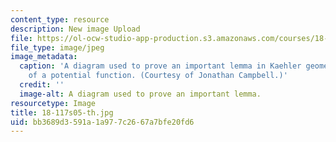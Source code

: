 ```yaml
---
content_type: resource
description: New image Upload
file: https://ol-ocw-studio-app-production.s3.amazonaws.com/courses/18-117-topics-in-several-complex-variables-spring-2005/bb3689d3591a1a977c2667a7bfe20fd6_18-117s05-th.jpg
file_type: image/jpeg
image_metadata:
  caption: 'A diagram used to prove an important lemma in Kaehler geometry: the existence
    of a potential function. (Courtesy of Jonathan Campbell.)'
  credit: ''
  image-alt: A diagram used to prove an important lemma.
resourcetype: Image
title: 18-117s05-th.jpg
uid: bb3689d3-591a-1a97-7c26-67a7bfe20fd6
---
```

